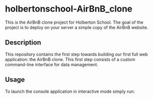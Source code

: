 # holbertonschool-AirBnB_clone
This is the AirBnB clone project for Holberton School. The goal of the project is to deploy on your server a simple copy of the AirBnB website.

## Description
This repository contains the first step towards building our first full web application: the AirBnB clone. This first step consists of a custom command-line interface for data management.

## Usage
To launch the console application in interactive mode simply run:
```bash



